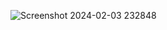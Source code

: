 ![Screenshot 2024-02-03 232848](https://github.com/Amisha0971/FLIP-CARD-HTML-CSS/assets/136344215/a739b98d-6ada-4754-91eb-c9ee853a7260)
